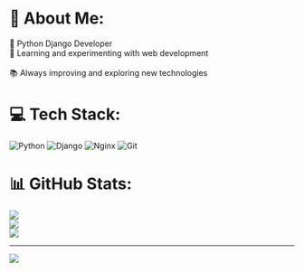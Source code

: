# 💫 About Me:
🚀 Python Django Developer<br>🌱 Learning and experimenting with web development<br><br>📚 Always improving and exploring new technologies


# 💻 Tech Stack:
![Python](https://img.shields.io/badge/python-3670A0?style=for-the-badge&logo=python&logoColor=ffdd54) ![Django](https://img.shields.io/badge/django-%23092E20.svg?style=for-the-badge&logo=django&logoColor=white) ![Nginx](https://img.shields.io/badge/nginx-%23009639.svg?style=for-the-badge&logo=nginx&logoColor=white) ![Git](https://img.shields.io/badge/git-%23F05033.svg?style=for-the-badge&logo=git&logoColor=white)
# 📊 GitHub Stats:
![](https://github-readme-stats.vercel.app/api?username=AnnaPaytakov&theme=dark&hide_border=false&include_all_commits=false&count_private=false)<br/>
![](https://github-readme-streak-stats.herokuapp.com/?user=AnnaPaytakov&theme=dark&hide_border=false)<br/>
![](https://github-readme-stats.vercel.app/api/top-langs/?username=AnnaPaytakov&theme=dark&hide_border=false&include_all_commits=false&count_private=false&layout=compact)

---
[![](https://visitcount.itsvg.in/api?id=AnnaPaytakov&icon=0&color=0)](https://visitcount.itsvg.in)

<!-- Proudly created with GPRM ( https://gprm.itsvg.in ) -->
